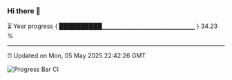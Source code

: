 ### Hi there 👋

⏳ Year progress { ██████████▁▁▁▁▁▁▁▁▁▁▁▁▁▁▁▁▁▁▁▁ } 34.23 %

---

⏰ Updated on Mon, 05 May 2025 22:42:26 GMT

![Progress Bar CI](https://github.com/IshwaranRudhara/GIT-ACTION/workflows/Progress%20Bar%20CI/badge.svg)
